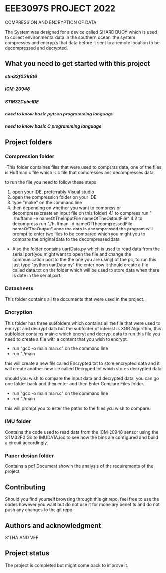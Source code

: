 # EEE3097S PROJECT 2022

COMPRESSION AND ENCRYPTION OF DATA

The System was designed for a device called SHARC BUOY which is used to collect environmental data in the southern ocean. the system compresses and encrypts that data before it sent to a remote location to be decompressed and decrypted. 

## What you need to get started with this project

##### stm32f051r8t6
##### ICM-20948
##### STM32CubeIDE
##### need to know basic python programming language
##### need to know basic C programming language


## Project folders
### Compression folder
-This folder containes files that were used to comperss data, one of the files is Huffman.c file which is c file that comoresses and decompresses data.

to run the file you need to follow these steps

1. open your IDE, preferrably Visual studio
2. open the compression folder on your IDE 
3. type "make" on the command line
4. then depending on whether you want to compress or decompress(create an input file on this folder)
    4.1 to compress run " ./huffamn -e nameOfTheInputFile nameOfTheOutputFile"
    4.2 to decompress run "./huffman -d nameOfThecompressedFile nameOfTheOutput"
    once the data is decompressed the program will prompt to enter two files to be compared which you might you to compare the original data to the decompressed data

- Also the folder contains uartData.py which is used to read data from the serial port(you might want to open the file and change the communication port to the the one you are using) of the pc, to run this just type "python uartData.py" the enter now it should create a file called data.txt on the folder which will be used to store data when there is date in the serial port.

### Datasheets
 This folder contains all the documents that were used in the project.

### Encryption 
This folder has three subfolders which contains all the file that were used to encrypt and decrypt data but the subfolder of interest is XOR Algorithm, this subfolder contains main.c which encryt and decrypt data to run this file you need to create a file with a content that you wish to encrypt. 

- run "gcc -o main main.c" on the command line
- run "./main

this will create a new file called Encrypted.txt to store encrypted data
and  it will create another new file called Decryped.txt which stores decrypted data

should you wish to compare the input data and decrypted data, you can go one folder back and then enter and then Enter Compare Files folder.

- run "gcc -o main main.c" on the command line
- run "./main

this will prompt you to enter the paths to the files you wish to compare.

### IMU folder

Contains the code used to read data from the ICM-20948 sensor using the STM32F0
Go to IMUDATA.ioc to see how the bins are configured and build a circuit accordingly.

### Paper design folder

Contains a pdf Document showin the analysis of the requirements of the project

## Contributing
Should you find yourself browsing through this git repo, feel free to use the codes however you want but do not use it for monetary benefits and do not push any changes to the git repo.

## Authors and acknowledgment
S'THA AND VEE

## Project status
The project is completed but might come back to improve it.

